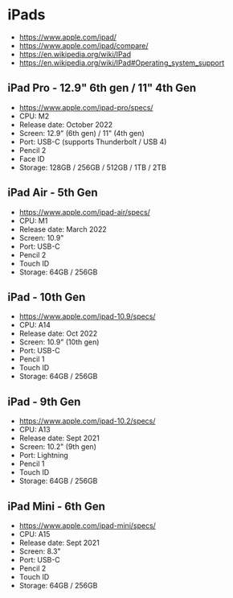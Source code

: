# iPads

- https://www.apple.com/ipad/
- https://www.apple.com/ipad/compare/
- https://en.wikipedia.org/wiki/IPad
- https://en.wikipedia.org/wiki/IPad#Operating_system_support


## iPad Pro - 12.9" 6th gen / 11" 4th Gen
- https://www.apple.com/ipad-pro/specs/
- CPU: M2
- Release date: October 2022
- Screen: 12.9" (6th gen) / 11" (4th gen)
- Port: USB-C (supports Thunderbolt / USB 4)
- Pencil 2
- Face ID
- Storage: 128GB / 256GB / 512GB / 1TB / 2TB

## iPad Air - 5th Gen
- https://www.apple.com/ipad-air/specs/
- CPU: M1
- Release date: March 2022
- Screen: 10.9"
- Port: USB-C
- Pencil 2 
- Touch ID
- Storage: 64GB / 256GB

## iPad - 10th Gen
- https://www.apple.com/ipad-10.9/specs/
- CPU: A14
- Release date: Oct 2022
- Screen: 10.9" (10th gen)
- Port: USB-C
- Pencil 1
- Touch ID
- Storage: 64GB / 256GB

## iPad - 9th Gen
- https://www.apple.com/ipad-10.2/specs/
- CPU: A13
- Release date: Sept 2021
- Screen: 10.2" (9th gen)
- Port: Lightning
- Pencil 1
- Touch ID
- Storage: 64GB / 256GB

## iPad Mini - 6th Gen
- https://www.apple.com/ipad-mini/specs/
- CPU: A15
- Release date: Sept 2021
- Screen: 8.3"
- Port: USB-C
- Pencil 2
- Touch ID
- Storage: 64GB / 256GB


